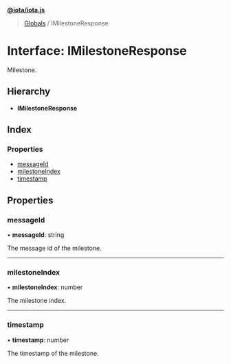 **[@iota/iota.js](../README.md)**

> [Globals](../README.md) / IMilestoneResponse

# Interface: IMilestoneResponse

Milestone.

## Hierarchy

* **IMilestoneResponse**

## Index

### Properties

* [messageId](imilestoneresponse.md#messageid)
* [milestoneIndex](imilestoneresponse.md#milestoneindex)
* [timestamp](imilestoneresponse.md#timestamp)

## Properties

### messageId

•  **messageId**: string

The message id of the milestone.

___

### milestoneIndex

•  **milestoneIndex**: number

The milestone index.

___

### timestamp

•  **timestamp**: number

The timestamp of the milestone.

